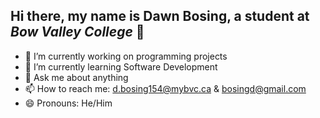 ## Hi there, my name is **Dawn Bosing**, a student at *Bow Valley College* 👋
- 🔭 I’m currently working on programming projects
- 🌱 I’m currently learning Software Development
- 💬 Ask me about anything
- 📫 How to reach me: d.bosing154@mybvc.ca & bosingd@gmail.com
- 😄 Pronouns: He/Him


